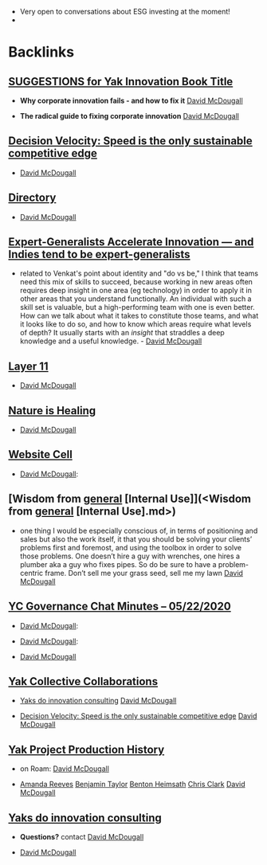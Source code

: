- Very open to conversations about ESG investing at the moment!
- 

# Backlinks
## [**SUGGESTIONS for Yak Innovation Book Title**](<**SUGGESTIONS for Yak Innovation Book Title**.md>)
- __Why corporate innovation fails - and how to fix it__ [David McDougall](<David McDougall.md>)

- __The radical guide to fixing corporate innovation__ [David McDougall](<David McDougall.md>)

## [Decision Velocity: Speed is the only sustainable competitive edge](<Decision Velocity: Speed is the only sustainable competitive edge.md>)
- [David McDougall](<David McDougall.md>)

## [Directory](<Directory.md>)
- [David McDougall](<David McDougall.md>)

## [Expert-Generalists Accelerate Innovation — and Indies tend to be expert-generalists](<Expert-Generalists Accelerate Innovation — and Indies tend to be expert-generalists.md>)
- related to Venkat's point about identity and "do vs be," I think that teams need this mix of skills to succeed, because working in new areas often requires deep insight in one area (eg technology) in order to apply it in other areas that you understand functionally. An individual with such a skill set is valuable, but a high-performing team with one is even better. How can we talk about what it takes to constitute those teams, and what it looks like to do so, and how to know which areas require what levels of depth? It usually starts with an *insight* that straddles a deep knowledge and a useful knowledge. - [David McDougall](<David McDougall.md>)

## [Layer 11](<Layer 11.md>)
- [David McDougall](<David McDougall.md>)

## [Nature is Healing](<Nature is Healing.md>)
- [David McDougall](<David McDougall.md>)

## [Website Cell](<Website Cell.md>)
- [David McDougall](<David McDougall.md>):

## [Wisdom from [general](<general.md>) [Internal Use]](<Wisdom from [general](<general.md>) [Internal Use].md>)
- one thing I would be especially conscious of, in terms of positioning and sales but also the work itself, it that you should be solving your clients’ problems first and foremost, and using the toolbox in order to solve those problems. One doesn’t hire a guy with wrenches, one hires a plumber aka a guy who fixes pipes. So do be sure to have a problem-centric frame. Don’t sell me your grass seed, sell me my lawn [David McDougall](<David McDougall.md>)

## [YC Governance Chat Minutes – 05/22/2020](<YC Governance Chat Minutes – 05/22/2020.md>)
- [David McDougall](<David McDougall.md>):

- [David McDougall](<David McDougall.md>):

- [David McDougall](<David McDougall.md>)

## [Yak Collective Collaborations](<Yak Collective Collaborations.md>)
- [Yaks do innovation consulting](<Yaks do innovation consulting.md>) [David McDougall](<David McDougall.md>)

- [Decision Velocity: Speed is the only sustainable competitive edge](<Decision Velocity: Speed is the only sustainable competitive edge.md>) [David McDougall](<David McDougall.md>)

## [Yak Project Production History](<Yak Project Production History.md>)
- on Roam: [David McDougall](<David McDougall.md>)

- [Amanda Reeves](<Amanda Reeves.md>) [Benjamin Taylor](<Benjamin Taylor.md>) [Benton Heimsath](<Benton Heimsath.md>) [Chris Clark](<Chris Clark.md>) [David McDougall](<David McDougall.md>)

## [Yaks do innovation consulting](<Yaks do innovation consulting.md>)
- **Questions?** contact [David McDougall](<David McDougall.md>)

- [David McDougall](<David McDougall.md>)

